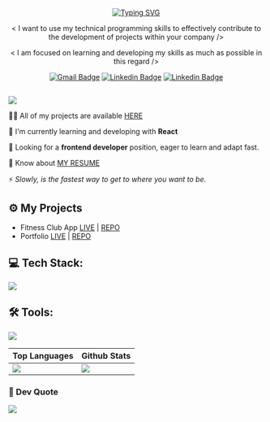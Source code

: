 <div align="center">
  
[![Typing SVG](https://readme-typing-svg.demolab.com?font=Fira+Code&weight=600&size=24&pause=1000&color=85D8F9&center=true&vCenter=true&random=false&width=550&lines=Hello%2C+welcome+to+my+profile!%F0%9F%92%BB)](https://git.io/typing-svg)

<p>
< I want to use my technical programming skills to effectively contribute to the development of projects within your company />
</p>

<p>
< I am focused on learning and developing my skills as much as possible in this regard /> 
</p>

[![Gmail Badge](https://img.shields.io/badge/Gmail-D14836?style=for-the-badge&logo=gmail&logoColor=white)](mailto:alexposirca99@gmail.com)
[![Linkedin Badge](https://img.shields.io/badge/LinkedIn-0077B5?style=for-the-badge&logo=linkedin&logoColor=white)](https://www.linkedin.com/in/ionu%C8%9B-alexandru-po%C8%99irc%C4%83-dev)
[![Linkedin Badge](https://img.shields.io/badge/Instagram-E4405F?style=for-the-badge&logo=instagram&logoColor=white)](https://www.instagram.com/axell.tech/)
##
</div>
</div>

![](https://komarev.com/ghpvc/?username=alexandru-posirca&style=flat-square&color=yellow)

👨‍💻 All of my projects are available [HERE](https://alexandru-posirca-portfolio.pages.dev/)

📖 I'm currently learning and developing with **React**

👀 Looking for a **frontend developer** position, eager to learn and adapt fast.

📄 Know about [MY RESUME](https://drive.google.com/file/d/14JSJzks24kA5XXmnaAeWg6BDRHQhFgtH/view?utm_source=google-drive)

⚡ *Slowly, is the fastest way to get to where you want to be*.

## ⚙️ My Projects

* Fitness Club App  [LIVE](https://fitness-club-app.pages.dev/) | [REPO](https://github.com/alexandru-posirca/Fitness-Club-App) 
* Portfolio  [LIVE](https://alexandru-posirca-portfolio.pages.dev/) | [REPO](https://github.com/alexandru-posirca/Portfolio)

## 💻 Tech Stack:
  <img src="https://skillicons.dev/icons?i=js,react,html,astro,css,sass,tailwind" />

## 🛠 Tools:
  <img src="https://skillicons.dev/icons?i=figma,xd,firebase,postman,vscode" />
<br>

| Top Languages | Github Stats |
| --- | --- |
| ![](https://github-readme-stats.vercel.app/api/top-langs/?username=alexandru-posirca&theme=react&hide_border=false&include_all_commits=false&count_private=false&layout=compact) | ![](https://github-readme-streak-stats.herokuapp.com/?user=alexandru-posirca&theme=react&hide_border=false) |

</div>


### 💭 Dev Quote
![](https://quotes-github-readme.vercel.app/api?type=horizontal&theme=red11172526)
